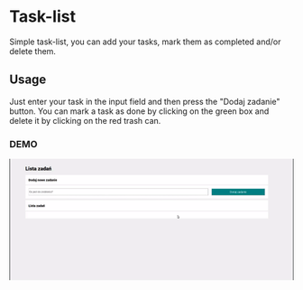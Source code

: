 # Task-list

Simple task-list, you can add your tasks, mark them as completed and/or delete them.

## Usage

Just enter your task in the input field and then press the "Dodaj zadanie" button. You can mark a task as done by clicking on the green box and delete it by clicking on the red trash can.

### DEMO
![DEMO GIF](gif/demo.gif)

